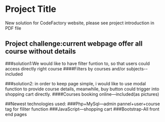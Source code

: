 # Project Title

New solution for CodeFactory website, please see project introduction in PDF file 

## Project challenge:current webpage offer all course without details
###solution1:We would like to have filter funtion to, so that users could access directly right course
####Filters by courses and/or subjects--included

###solution2: in order to keep page simple, i would like to use modal function to provide course details, meanwhile, buy button could trigger into shopping cart directly. 
####Courses booking online—included(as pictures)

##Newest technologies used:
###Php+MySql—admin pannel+user+course tag for filiter function
###JavaScript—shopping cart
###Bootstrap-All front end pages
